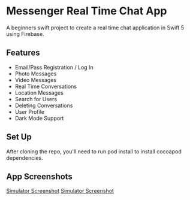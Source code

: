 # Messenger Real Time Chat App
A beginners swift project to create a real time chat application in Swift 5 using Firebase.

## Features
- Email/Pass Registration / Log In
- Photo Messages
- Video Messages
- Real Time Conversations
- Location Messages
- Search for Users
- Deleting Conversations
- User Profile
- Dark Mode Support

## Set Up
After cloning the repo, you'll need to run pod install to install cocoapod dependencies.

## App Screenshots

[Simulator Screenshot](https://github.com/PulkitDhirana1211/MessengerChat/assets/54793200/c377a959-1916-41bb-bf01-16d573fb3e61)
[Simulator Screenshot](https://github.com/PulkitDhirana1211/MessengerChat/assets/54793200/21aabcb2-965a-4966-bbcb-adf7ecfcdfcc)

